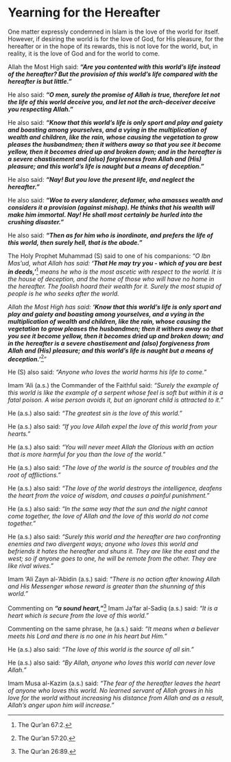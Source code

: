 Yearning for the Hereafter
==========================

One matter expressly condemned in Islam is the love of the world for
itself. However, if desiring the world is for the love of God, for His
pleasure, for the hereafter or in the hope of its rewards, this is not
love for the world, but, in reality, it is the love of God and for the
world to come.

Allah the Most High said: ***“Are you contented with this world’s life
instead of the hereafter? But the provision of this world’s life
compared with the hereafter is but little.”***

He also said: ***“O men, surely the promise of Allah is true, therefore
let not the life of this world deceive you, and let not the
arch-deceiver deceive you respecting Allah.”***

He also said: ***“Know that this world’s life is only sport and play and
gaiety and boasting among yourselves, and a vying in the multiplication
of wealth and children, like the rain, whose causing the vegetation to
grow pleases the husbandmen; then it withers away so that you see it
become yellow, then it becomes dried up and broken down; and in the
hereafter is a severe chastisement and (also) forgiveness from Allah and
(His) pleasure; and this world’s life is naught but a means of
deception.”***

He also said: ***“Nay! But you love the present life, and neglect the
hereafter.”***

He also said: ***“Woe to every slanderer, defamer, who amasses wealth
and considers it a provision (against mishap). He thinks that his wealth
will make him immortal. Nay! He shall most certainly be hurled into the
crushing disaster.”***

He also said: ***“Then as for him who is inordinate, and prefers the
life of this world, then surely hell, that is the abode.”***

The Holy Prophet Muhammad (S) said to one of his companions: *“O Ibn
Mas’ud, what Allah has said:* ***‘That He may try you - which of you are
best in deeds,’***[^1] *means he who is the most ascetic with respect to
the world. It is the house of deception, and the home of those who will
have no home in the hereafter. The foolish hoard their wealth for it.
Surely the most stupid of people is he who seeks after the world.*

*Allah the Most High has said:* ***‘Know that this world’s life is only
sport and play and gaiety and boasting among yourselves, and a vying in
the multiplication of wealth and children, like the rain, whose causing
the vegetation to grow pleases the husbandmen; then it withers away so
that you see it become yellow, then it becomes dried up and broken down;
and in the*** ***hereafter is a severe chastisement and (also)
forgiveness from Allah and (His) pleasure; and this world’s life is
naught but a means of deception.’***[^2]”

He (S) also said: *“Anyone who loves the world harms his life to come.”*

Imam ‘Ali (a.s.) the Commander of the Faithful said: *“Surely the
example of this world is like the example of a serpent whose feel is
soft but within it is a fatal poison. A wise person avoids it, but an
ignorant child is attracted to it.”*

He (a.s.) also said: *“The greatest sin is the love of this world.”*

He (a.s.) also said: *“If you love Allah expel the love of this world
from your hearts.”*

He (a.s.) also said: *“You will never meet Allah the Glorious with an
action that is more harmful for you than the love of the world.”*

He (a.s.) also said: *“The love of the world is the source of troubles
and the root of afflictions.”*

He (a.s.) also said: *“The love of the world destroys the intelligence,
deafens the heart from the voice of wisdom, and causes a painful
punishment.”*

He (a.s.) also said: *“In the same way that the sun and the night cannot
come together, the love of Allah and the love of this world do not come
together.”*

He (a.s.) also said: *“Surely this world and the hereafter are two
confronting enemies and two divergent ways; anyone who loves this world
and befriends it hates the hereafter and shuns it. They are like the
east and the west; so if anyone goes to one, he will be remote from the
other. They are like rival wives.”*

Imam ‘Ali Zayn al-’Abidin (a.s.) said: *“There is no action after
knowing Allah and His Messenger whose reward is greater than the
shunning of this world.”*

Commenting on ***“a sound heart,”***[^3] Imam Ja’far al-Sadiq (a.s.)
said: *“It is a heart which is secure from the love of this world.”*

Commenting on the same phrase, he (a.s.) said: *“It means when a
believer meets his Lord and there is no one in his heart but Him.”*

He (a.s.) also said: *“The love of this world is the source of all
sin.”*

He (a.s.) also said: *“By Allah, anyone who loves this world can never
love Allah.”*

Imam Musa al-Kazim (a.s.) said: *“The fear of the hereafter leaves the
heart of anyone who loves this world. No learned servant of Allah grows
in his love for the world without increasing his distance from Allah and
as a result, Allah’s anger upon him will increase.”*

[^1]: The Qur’an 67:2.

[^2]: The Qur’an 57:20.

[^3]: The Qur’an 26:89.


